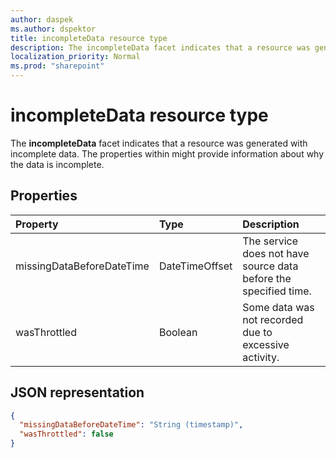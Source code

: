 ```yaml
---
author: daspek
ms.author: dspektor
title: incompleteData resource type
description: The incompleteData facet indicates that a resource was generated with incomplete data.
localization_priority: Normal
ms.prod: "sharepoint"
---
```

# incompleteData resource type

The **incompleteData** facet indicates that a resource was generated with incomplete data.
The properties within might provide information about why the data is incomplete.

## Properties

| Property                  | Type           | Description
|:--------------------------|:---------------|:--------------------------------
| missingDataBeforeDateTime | DateTimeOffset | The service does not have source data before the specified time.
| wasThrottled              | Boolean        | Some data was not recorded due to excessive activity.

## JSON representation

<!-- { "blockType": "resource", "@type": "microsoft.graph.incompleteData" } -->

```json
{
  "missingDataBeforeDateTime": "String (timestamp)",
  "wasThrottled": false
}
```

<!--
{
  "type": "#page.annotation",
  "section": "documentation",
  "tocPath": "Facets/incompleteData",
  "suppressions": []
}
-->
